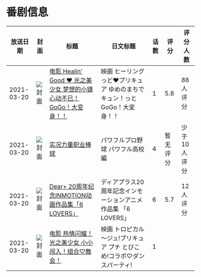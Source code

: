 # 番剧信息

|放送日期|封面|标题|日文标题|话数|评分|评分人数|
|---|---|---|---|---|---|---|
|2021-03-20|![封面](https://lain.bgm.tv/pic/cover/c/4d/ec/321196_BBf29.jpg)|[电影 Healin' Good ♥ 光之美少女 梦想的小镇心动不已！GoGo！大变身！！](https://bangumi.tv/subject/321196)|映画 ヒーリングっど♥プリキュア ゆめのまちでキュン！っとGoGo！大変身！！|1|5.8|88人评分|
|2021-03-20|![封面](https://lain.bgm.tv/pic/cover/c/fd/3e/330545_zFUGV.jpg)|[实况力量职业棒球](https://bangumi.tv/subject/330545)|パワフルプロ野球 パワフル高校編|4|暂无评分|少于10人评分|
|2021-03-20|![封面](https://lain.bgm.tv/pic/cover/c/6a/de/331907_qScSa.jpg)|[Dear+ 20周年纪念INMOTION动画作品集「6 LOVERS」](https://bangumi.tv/subject/331907)|ディアプラス20周年記念インモーションアニメ作品集 「6 LOVERS」|6|5.7|12人评分|
|2021-03-20|![封面](https://lain.bgm.tv/pic/cover/c/4a/49/534380_h83wb.jpg)|[电影 热情闪耀！光之美少女 小小闯入！组合♡舞会！](https://bangumi.tv/subject/534380)|映画 トロピカル～ジュ!プリキュア プチ とびこめ!コラボ♡ダンスパーティ!|1|||
